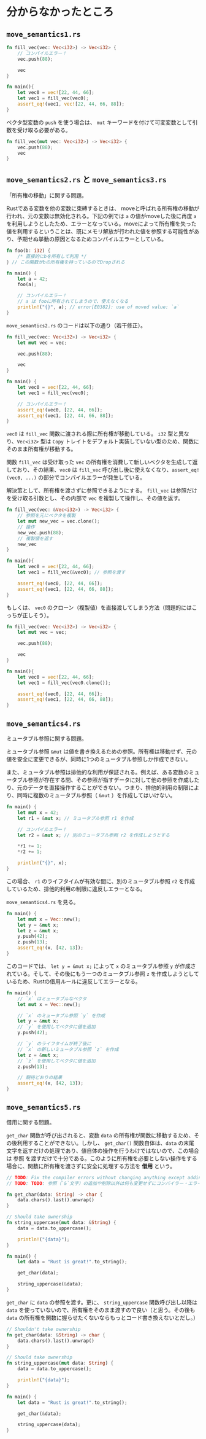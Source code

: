 # 分からなかったところ

## `move_semantics1.rs`

```rust
fn fill_vec(vec: Vec<i32>) -> Vec<i32> {
    // コンパイルエラー！
    vec.push(88);

    vec
}

fn main(){
    let vec0 = vec![22, 44, 66];
    let vec1 = fill_vec(vec0);
    assert_eq!(vec1, vec![22, 44, 66, 88]);
}
```

ベクタ型変数の `push` を使う場合は、 `mut` キーワードを付けて可変変数として引数を受け取る必要がある。

```rust
fn fill_vec(mut vec: Vec<i32>) -> Vec<i32> {
    vec.push(88);
    vec
}
```

## `move_semantics2.rs` と `move_semantics3.rs`

「所有権の移動」に関する問題。

Rustである変数を他の変数に束縛するときは、 moveと呼ばれる所有権の移動が行われ、元の変数は無効化される。下記の例では `a` の値がmoveした後に再度 `a` を利用しようとしたため、エラーとなっている。moveによって所有権を失った値を利用するということは、既にメモリ解放が行われた値を参照する可能性があり、予期せぬ挙動の原因となるためコンパイルエラーとしている。

```rust
fn foo(b: i32) {
    /* 直接的にbを所有して利用 */
} // この関数がbの所有権を持っているのでDropされる

fn main() {
    let a = 42;
    foo(a);

    // コンパイルエラー！
    // a は fooに所有されてしまうので、使えなくなる
    println!("{}", a); // error[E0382]: use of moved value: `a`
}
```

`move_semantics2.rs` のコードは以下の通り（若干修正）。

```rust
fn fill_vec(vec: Vec<i32>) -> Vec<i32> {
    let mut vec = vec;

    vec.push(88);

    vec
}

fn main() {
    let vec0 = vec![22, 44, 66];
    let vec1 = fill_vec(vec0);

    // コンパイルエラー！
    assert_eq!(vec0, [22, 44, 66]); 
    assert_eq!(vec1, [22, 44, 66, 88]);
}
```

`vec0` は `fill_vec` 関数に渡される際に所有権が移動している。 `i32` 型と異なり、`Vec<i32>` 型は `Copy` トレイトをデフォルト実装していない型のため、関数にそのまま所有権が移動する。

関数 `fill_vec` は受け取った `vec` の所有権を消費して新しいベクタを生成して返しており、その結果、`vec0` は `fill_vec` 呼び出し後に使えなくなり、`assert_eq!(vec0, ...)` の部分でコンパイルエラーが発生している。

解決策として、所有権を渡さずに参照できるようにする。 `fill_vec` は参照だけを受け取る引数とし、その内部で `vec` を複製して操作し、その値を返す。

```rust
fn fill_vec(vec: &Vec<i32>) -> Vec<i32> {
    // 参照を元にベクタを複製
    let mut new_vec = vec.clone(); 
    // 操作
    new_vec.push(88);
    // 複製値を返す
    new_vec
}

fn main(){
    let vec0 = vec![22, 44, 66];
    let vec1 = fill_vec(&vec0); // 参照を渡す

    assert_eq!(vec0, [22, 44, 66]); 
    assert_eq!(vec1, [22, 44, 66, 88]);
}
```

もしくは、 `vec0` のクローン（複製値）を直接渡してしまう方法（問題的にはこっちが正しそう）。

```rust
fn fill_vec(vec: Vec<i32>) -> Vec<i32> {
    let mut vec = vec;

    vec.push(88);

    vec
}

fn main(){
    let vec0 = vec![22, 44, 66];
    let vec1 = fill_vec(vec0.clone());

    assert_eq!(vec0, [22, 44, 66]); 
    assert_eq!(vec1, [22, 44, 66, 88]);
}
```

## `move_semantics4.rs`

ミュータブル参照に関する問題。

ミュータブル参照 `&mut` は値を書き換えるための参照。所有権は移動せず、元の値を安全に変更できるが、同時に1つのミュータブル参照しか作成できない。

また、ミュータブル参照は排他的な利用が保証される。例えば、ある変数のミュータブル参照が存在する間、その参照が指すデータに対して他の参照を作成したり、元のデータを直接操作することができない。つまり、排他的利用の制限により、同時に複数のミュータブル参照（ `&mut` ）を作成してはいけない。

```rust
fn main() {
    let mut x = 42;
    let r1 = &mut x; // ミュータブル参照 r1 を作成

    // コンパイルエラー！
    let r2 = &mut x; // 別のミュータブル参照 r2 を作成しようとする

    *r1 += 1;
    *r2 += 1;

    println!("{}", x);
}
```

この場合、 `r1` のライフタイムが有効な間に、別のミュータブル参照 `r2` を作成しているため、排他的利用の制限に違反しエラーとなる。

`move_semantics4.rs` を見る。

```rust
fn main() {
    let mut x = Vec::new();
    let y = &mut x;
    let z = &mut x;
    y.push(42);
    z.push(13);
    assert_eq!(x, [42, 13]);
}
```

このコードでは、 `let y = &mut x;` によって `x` のミュータブル参照 `y` が作成されている。そして、その後にもう一つのミュータブル参照 `z` を作成しようとしているため、Rustの借用ルールに違反してエラーとなる。

```rust
fn main() {
    // `x` はミュータブルなベクタ
    let mut x = Vec::new();  

    // `x` のミュータブル参照 `y` を作成
    let y = &mut x;          
    // `y` を使用してベクタに値を追加
    y.push(42);              

    // `y` のライフタイムが終了後に
    // `x` の新しいミュータブル参照 `z` を作成
    let z = &mut x;          
    // `z` を使用してベクタに値を追加
    z.push(13);              

    // 期待どおりの結果
    assert_eq!(x, [42, 13]); 
}
```

## `move_semantics5.rs`

借用に関する問題。

`get_char` 関数が呼び出されると、変数 `data` の所有権が関数に移動するため、その後利用することができない。しかし、 `get_char()` 関数自体は、`data` の末尾文字を返すだけの処理であり、値自体の操作を行うわけではないので、この場合は 参照 を渡すだけで十分である。このように所有権を必要としない操作をする場合に、関数に所有権を渡さずに安全に処理する方法を **借用** という。

```rust
// TODO: Fix the compiler errors without changing anything except adding or removing references (the character `&`).
// TODO: TODO: 参照（`&`文字）の追加や削除以外は何も変更せずにコンパイラー・エラーを修正する。

fn get_char(data: String) -> char {
    data.chars().last().unwrap()
}

// Should take ownership
fn string_uppercase(mut data: &String) {
    data = data.to_uppercase();

    println!("{data}");
}

fn main() {
    let data = "Rust is great!".to_string();

    get_char(data);

    string_uppercase(&data);
}
```

`get_char` に `data` の参照を渡す。更に、 `string_uppercase` 関数呼び出し以降は `data` を使っていないので、所有権をそのまま渡すので良い（と思う。その後も `data` の所有権を関数に握らせたくないならもっとコード書き換えないとだし。）

```rust
// Shouldn't take ownership
fn get_char(data: &String) -> char {
    data.chars().last().unwrap()
}

// Should take ownership
fn string_uppercase(mut data: String) {
    data = data.to_uppercase();

    println!("{data}");
}

fn main() {
    let data = "Rust is great!".to_string();

    get_char(&data);

    string_uppercase(data);
}
```